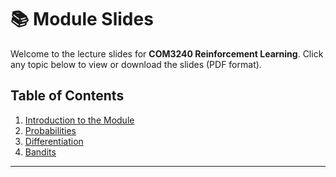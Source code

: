 # 📚 Module Slides

Welcome to the lecture slides for **COM3240 Reinforcement Learning**. Click any topic below to view or download the slides (PDF format).

## **Table of Contents**

1. [Introduction to the Module](./slides/01_introduction.pdf)
2. [Probabilities](./slides/TBA.pdf)
3. [Differentiation](./slides/TBA.pdf)
4. [Bandits](./slides/TBA.pdf)

---
